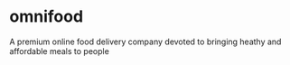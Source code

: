 # omnifood
A premium online food delivery company  devoted to bringing heathy and affordable meals to people
